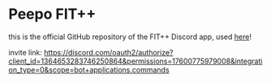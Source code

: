 # Peepo FIT++
this is the official GitHub repository of the FIT++ Discord app, used [here](https://discord.gg/2Bh93cXGJ3)!

invite link: https://discord.com/oauth2/authorize?client_id=1364653283746250864&permissions=17600775979008&integration_type=0&scope=bot+applications.commands
